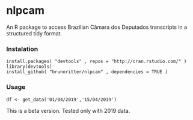 # nlpcam

An R package to access Brazilian Câmara dos Deputados transcripts in a structured tidy format.

### Instalation

```
install.packages( "devtools" , repos = "http://cran.rstudio.com/" )
library(devtools)
install_github( "brunoritter/nlpcam" , dependencies = TRUE )
```

### Usage


```
df <- get_data('01/04/2019','15/04/2019')
```

This is a beta version. Tested only with 2019 data.
